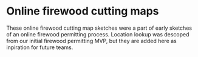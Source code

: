 # Online firewood cutting maps
These online firewood cutting map sketches were a part of early sketches of an online firewood permitting process. Location lookup was descoped from our initial firewood permitting MVP, but they are added here as inpiration for future teams.

